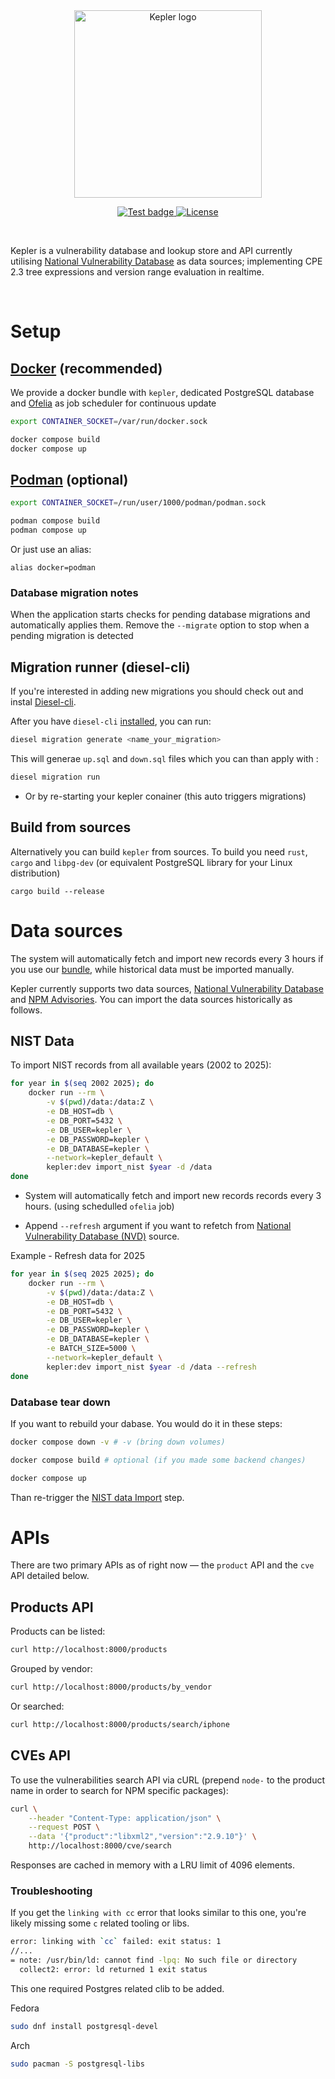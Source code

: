 <div align="center">
    <img width="300" src="res/kepler-logo.png" alt="Kepler logo">
 
  <p>
    <a href="https://github.com/Exein-io/kepler/actions/workflows/test.yaml">
      <img src="https://github.com/Exein-io/kepler/actions/workflows/test.yaml/badge.svg?branch=main" alt="Test badge">
    </a>
    <a href="https://opensource.org/licenses/Apache-2.0">
      <img src="https://img.shields.io/badge/License-Apache_2.0-blue.svg" alt="License">
    </a>
  </p>
</div>

<br/>

Kepler is a vulnerability database and lookup store and API currently utilising [National Vulnerability Database](https://nvd.nist.gov/) as data sources; implementing CPE 2.3 tree expressions and version range evaluation in realtime.

<br/>

# Setup

## [Docker](https://docs.docker.com/engine/install/) (recommended)

We provide a docker bundle with `kepler`, dedicated PostgreSQL database and [Ofelia](https://github.com/mcuadros/ofelia) as job scheduler for continuous update

```bash
export CONTAINER_SOCKET=/var/run/docker.sock
```

```bash
docker compose build
docker compose up
```

## [Podman](https://podman.io/docs/installation) (optional)

```bash
export CONTAINER_SOCKET=/run/user/1000/podman/podman.sock
```

```bash
podman compose build
podman compose up
```
Or just use an alias:

```
alias docker=podman
```

### Database migration notes
When the application starts checks for pending database migrations and automatically applies them. Remove the `--migrate` option to stop when a pending migration is detected

## Migration runner (diesel-cli)

If you're interested in adding new migrations you should check out and instal [Diesel-cli](https://diesel.rs/guides/getting-started).

After you have `diesel-cli` [installed](https://diesel.rs/guides/getting-started#installing-diesel-cli), you can run:

```bash
diesel migration generate <name_your_migration>
```

This will generae `up.sql` and `down.sql` files which you can than apply with :

```bash
diesel migration run
```

- Or by re-starting your kepler conainer (this auto triggers migrations)


## Build from sources

Alternatively you can build `kepler` from sources. To build you need `rust`, `cargo` and `libpg-dev` (or equivalent PostgreSQL library for your Linux distribution)

```
cargo build --release
```

# Data sources

The system will automatically fetch and import new records every 3 hours if you use our [bundle](#docker-recommended), while historical data must be imported manually.

Kepler currently supports two data sources, [National Vulnerability Database](https://nvd.nist.gov/) and [NPM Advisories](https://npmjs.org/). You can import the data sources historically as follows.

## NIST Data

To import NIST records from all available years (2002 to 2025):

```bash
for year in $(seq 2002 2025); do 
    docker run --rm \
        -v $(pwd)/data:/data:Z \
        -e DB_HOST=db \
        -e DB_PORT=5432 \
        -e DB_USER=kepler \
        -e DB_PASSWORD=kepler \
        -e DB_DATABASE=kepler \
        --network=kepler_default \
        kepler:dev import_nist $year -d /data
done
```

- System will automatically fetch and import new records records every 3 hours. (using schedulled `ofelia` job)

- Append `--refresh` argument if you want to refetch from [National Vulnerability Database (NVD)](https://nvd.nist.gov/) source.

Example - Refresh data for 2025

```bash
for year in $(seq 2025 2025); do 
    docker run --rm \
        -v $(pwd)/data:/data:Z \
        -e DB_HOST=db \
        -e DB_PORT=5432 \
        -e DB_USER=kepler \
        -e DB_PASSWORD=kepler \
        -e DB_DATABASE=kepler \
        -e BATCH_SIZE=5000 \
        --network=kepler_default \
        kepler:dev import_nist $year -d /data --refresh
done
```

### Database tear down

If you want to rebuild your dabase. You would do it in these steps:

```bash
docker compose down -v # -v (bring down volumes)
```

```bash
docker compose build # optional (if you made some backend changes)
```

```bash 
docker compose up
```

Than re-trigger the [NIST data Import](#nist-data) step.

# APIs

There are two primary APIs as of right now — the `product` API and the `cve` API detailed below.

## Products API

Products can be listed:

```bash
curl http://localhost:8000/products
```

Grouped by vendor:

```bash
curl http://localhost:8000/products/by_vendor
```

Or searched:

```bash
curl http://localhost:8000/products/search/iphone
```

## CVEs API

To use the vulnerabilities search API via cURL (prepend `node-` to the product name in order to search for NPM specific packages):

```bash
curl \
    --header "Content-Type: application/json" \
    --request POST \
    --data '{"product":"libxml2","version":"2.9.10"}' \
    http://localhost:8000/cve/search
```

Responses are cached in memory with a LRU limit of 4096 elements.

### Troubleshooting

If you get the `linking with cc` error that looks similar to this one, you're likely missing some `c` related tooling or libs.

```bash
error: linking with `cc` failed: exit status: 1
//...
= note: /usr/bin/ld: cannot find -lpq: No such file or directory
  collect2: error: ld returned 1 exit status
```

This one required Postgres related clib to be added.

Fedora
```bash
sudo dnf install postgresql-devel
```

Arch
```bash
sudo pacman -S postgresql-libs
```

